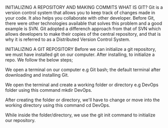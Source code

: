 INITIALIZING A REPOSITORY AND MAKING COMMITS
WHAT IS GIT?
Git is a version control system that allows you to keep track of changes made in your code. It also helps you collaborate with other developer. Before Git, there were other technologies available that solves this problem and a good example is SVN. Git adopted a differench approach from that of SVN which allows developers to make their copies of the central repository, and that is why it is referred to as a Distributed Version Control System.

INITIALIZING A GIT REPOSITORY
Before we can initialize a git repository, we must have installed git on our computer. After installing, to initialize a repo. We follow the below steps;

We open a terminal on our computer e.g Git bash; the default terminal after downloading and installing Git.

We open the terminal and create a working folder or directory e.g DevOps folder using this command mkdir DevOps.

After creating the folder or directory, we'll have to change or move into the working directory using this command cd DevOps.

While inside the folder/directory, we use the git init command to initialize our repository.
